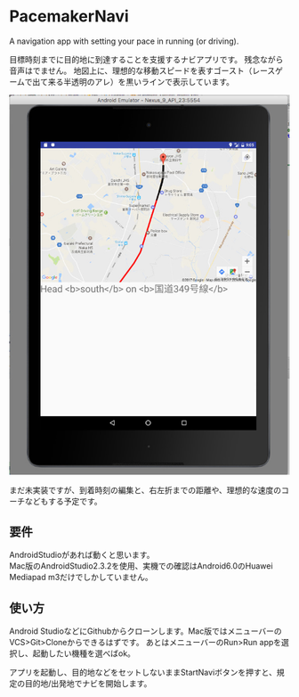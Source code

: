 # PacemakerNavi
A navigation app with setting your pace in running (or driving).  
  
目標時刻までに目的地に到達することを支援するナビアプリです。
残念ながら音声はでません。
地図上に、理想的な移動スピードを表すゴースト（レースゲームで出て来る半透明のアレ）を黒いラインで表示しています。 

![Alt apptop](/readmeImages/apptop.jpg)
  
まだ未実装ですが、到着時刻の編集と、右左折までの距離や、理想的な速度のコーチなどもする予定です。  

## 要件
AndroidStudioがあれば動くと思います。  
Mac版のAndroidStudio2.3.2を使用、実機での確認はAndroid6.0のHuawei Mediapad m3だけでしかしていません。

## 使い方
Android StudioなどにGithubからクローンします。Mac版ではメニューバーのVCS>Git>Cloneからできるはずです。
あとはメニューバーのRun>Run appを選択し、起動したい機種を選べばok。

アプリを起動し、目的地などをセットしないままStartNaviボタンを押すと、規定の目的地/出発地でナビを開始します。
